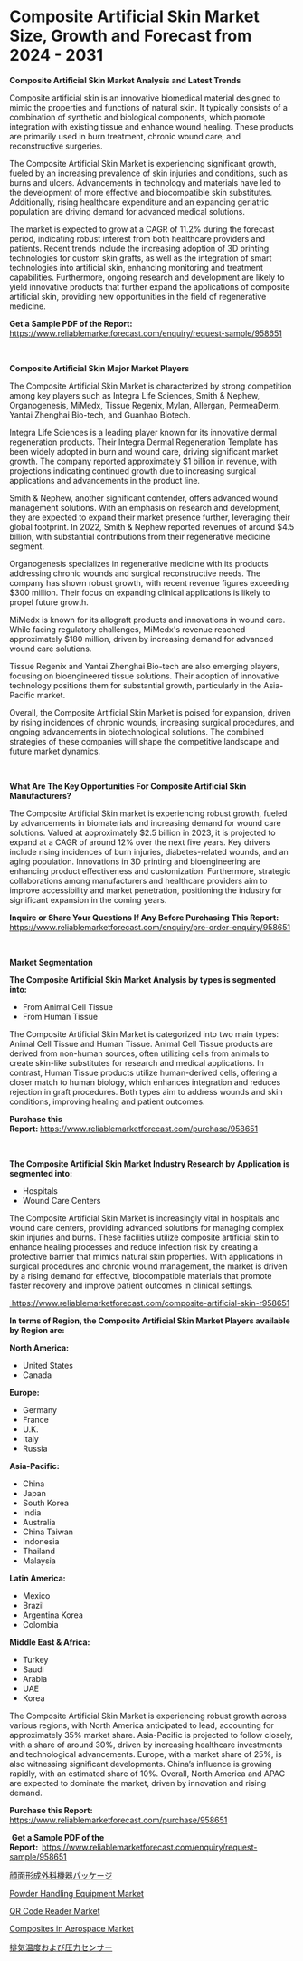 <p><h1>Composite Artificial Skin Market Size, Growth and Forecast from 2024 - 2031</h1></p><p><strong>Composite Artificial Skin Market Analysis and Latest Trends</strong></p>
<p><p>Composite artificial skin is an innovative biomedical material designed to mimic the properties and functions of natural skin. It typically consists of a combination of synthetic and biological components, which promote integration with existing tissue and enhance wound healing. These products are primarily used in burn treatment, chronic wound care, and reconstructive surgeries.</p><p>The Composite Artificial Skin Market is experiencing significant growth, fueled by an increasing prevalence of skin injuries and conditions, such as burns and ulcers. Advancements in technology and materials have led to the development of more effective and biocompatible skin substitutes. Additionally, rising healthcare expenditure and an expanding geriatric population are driving demand for advanced medical solutions.</p><p>The market is expected to grow at a CAGR of 11.2% during the forecast period, indicating robust interest from both healthcare providers and patients. Recent trends include the increasing adoption of 3D printing technologies for custom skin grafts, as well as the integration of smart technologies into artificial skin, enhancing monitoring and treatment capabilities. Furthermore, ongoing research and development are likely to yield innovative products that further expand the applications of composite artificial skin, providing new opportunities in the field of regenerative medicine.</p></p>
<p><strong>Get a Sample PDF of the Report:&nbsp;</strong> <a href="https://www.reliablemarketforecast.com/enquiry/request-sample/958651">https://www.reliablemarketforecast.com/enquiry/request-sample/958651</a></p>
<p>&nbsp;</p>
<p><strong>Composite Artificial Skin Major Market Players</strong></p>
<p><p>The Composite Artificial Skin Market is characterized by strong competition among key players such as Integra Life Sciences, Smith & Nephew, Organogenesis, MiMedx, Tissue Regenix, Mylan, Allergan, PermeaDerm, Yantai Zhenghai Bio-tech, and Guanhao Biotech. </p><p>Integra Life Sciences is a leading player known for its innovative dermal regeneration products. Their Integra Dermal Regeneration Template has been widely adopted in burn and wound care, driving significant market growth. The company reported approximately $1 billion in revenue, with projections indicating continued growth due to increasing surgical applications and advancements in the product line.</p><p>Smith & Nephew, another significant contender, offers advanced wound management solutions. With an emphasis on research and development, they are expected to expand their market presence further, leveraging their global footprint. In 2022, Smith & Nephew reported revenues of around $4.5 billion, with substantial contributions from their regenerative medicine segment.</p><p>Organogenesis specializes in regenerative medicine with its products addressing chronic wounds and surgical reconstructive needs. The company has shown robust growth, with recent revenue figures exceeding $300 million. Their focus on expanding clinical applications is likely to propel future growth.</p><p>MiMedx is known for its allograft products and innovations in wound care. While facing regulatory challenges, MiMedx's revenue reached approximately $180 million, driven by increasing demand for advanced wound care solutions.</p><p>Tissue Regenix and Yantai Zhenghai Bio-tech are also emerging players, focusing on bioengineered tissue solutions. Their adoption of innovative technology positions them for substantial growth, particularly in the Asia-Pacific market.</p><p>Overall, the Composite Artificial Skin Market is poised for expansion, driven by rising incidences of chronic wounds, increasing surgical procedures, and ongoing advancements in biotechnological solutions. The combined strategies of these companies will shape the competitive landscape and future market dynamics.</p></p>
<p>&nbsp;</p>
<p><strong>What Are The Key Opportunities For Composite Artificial Skin Manufacturers?</strong></p>
<p><p>The Composite Artificial Skin market is experiencing robust growth, fueled by advancements in biomaterials and increasing demand for wound care solutions. Valued at approximately $2.5 billion in 2023, it is projected to expand at a CAGR of around 12% over the next five years. Key drivers include rising incidences of burn injuries, diabetes-related wounds, and an aging population. Innovations in 3D printing and bioengineering are enhancing product effectiveness and customization. Furthermore, strategic collaborations among manufacturers and healthcare providers aim to improve accessibility and market penetration, positioning the industry for significant expansion in the coming years.</p></p>
<p><strong>Inquire or Share Your Questions If Any Before Purchasing This Report:</strong> <a href="https://www.reliablemarketforecast.com/enquiry/pre-order-enquiry/958651">https://www.reliablemarketforecast.com/enquiry/pre-order-enquiry/958651</a></p>
<p>&nbsp;</p>
<p><strong>Market Segmentation</strong></p>
<p><strong>The Composite Artificial Skin Market Analysis by types is segmented into:</strong></p>
<p><ul><li>From Animal Cell Tissue</li><li>From Human Tissue</li></ul></p>
<p><p>The Composite Artificial Skin Market is categorized into two main types: Animal Cell Tissue and Human Tissue. Animal Cell Tissue products are derived from non-human sources, often utilizing cells from animals to create skin-like substitutes for research and medical applications. In contrast, Human Tissue products utilize human-derived cells, offering a closer match to human biology, which enhances integration and reduces rejection in graft procedures. Both types aim to address wounds and skin conditions, improving healing and patient outcomes.</p></p>
<p><strong>Purchase this Report:&nbsp;</strong><a href="https://www.reliablemarketforecast.com/purchase/958651">https://www.reliablemarketforecast.com/purchase/958651</a></p>
<p>&nbsp;</p>
<p><strong>The Composite Artificial Skin Market Industry Research by Application is segmented into:</strong></p>
<p><ul><li>Hospitals</li><li>Wound Care Centers</li></ul></p>
<p><p>The Composite Artificial Skin Market is increasingly vital in hospitals and wound care centers, providing advanced solutions for managing complex skin injuries and burns. These facilities utilize composite artificial skin to enhance healing processes and reduce infection risk by creating a protective barrier that mimics natural skin properties. With applications in surgical procedures and chronic wound management, the market is driven by a rising demand for effective, biocompatible materials that promote faster recovery and improve patient outcomes in clinical settings.</p></p>
<p><a href="https://www.reliablemarketforecast.com/composite-artificial-skin-r958651">&nbsp;https://www.reliablemarketforecast.com/composite-artificial-skin-r958651</a></p>
<p><strong>In terms of Region, the Composite Artificial Skin Market Players available by Region are:</strong></p>
<p>
    <p> <strong> North America: </strong>
        <ul>
            <li>United States</li>
            <li>Canada</li>
        </ul>
        </p> 
    <p> <strong> Europe: </strong>
        <ul>
            <li>Germany</li>
            <li>France</li>
            <li>U.K.</li>
            <li>Italy</li>
            <li>Russia</li>
        </ul>
        </p> 
    <p> <strong> Asia-Pacific: </strong>
        <ul>
            <li>China</li>
            <li>Japan</li>
            <li>South Korea</li>
            <li>India</li>
            <li>Australia</li>
            <li>China Taiwan</li>
            <li>Indonesia</li>
            <li>Thailand</li>
            <li>Malaysia</li>
        </ul>
        </p> 
    <p> <strong> Latin America: </strong>
        <ul>
            <li>Mexico</li>
            <li>Brazil</li>
            <li>Argentina Korea</li>
            <li>Colombia</li>
        </ul>
        </p> 
    <p> <strong> Middle East & Africa: </strong>
        <ul>
            <li>Turkey</li>
            <li>Saudi</li>
            <li>Arabia</li>
            <li>UAE</li>
            <li>Korea</li>
        </ul>
    </p>
    </p>
<p><p>The Composite Artificial Skin Market is experiencing robust growth across various regions, with North America anticipated to lead, accounting for approximately 35% market share. Asia-Pacific is projected to follow closely, with a share of around 30%, driven by increasing healthcare investments and technological advancements. Europe, with a market share of 25%, is also witnessing significant developments. China’s influence is growing rapidly, with an estimated share of 10%. Overall, North America and APAC are expected to dominate the market, driven by innovation and rising demand.</p></p>
<p><strong>Purchase this Report: </strong><a href="https://www.reliablemarketforecast.com/purchase/958651">https://www.reliablemarketforecast.com/purchase/958651</a></p>
<p>&nbsp;<strong>Get a Sample PDF of the Report:&nbsp;&nbsp;</strong><a href="https://www.reliablemarketforecast.com/enquiry/request-sample/958651">https://www.reliablemarketforecast.com/enquiry/request-sample/958651</a></p>
<p><strong></strong></p>
<p><p><a href="https://medium.com/@claudekluttzyvh/facial-plastic-surgery-equipment-package-570479adfe37">顔面形成外科機器パッケージ</a></p><p><a href="https://www.linkedin.com/pulse/powder-handling-equipment-market-size-growing-cagr-44-report-dowme?trackingId=DZmiMMfqQsyqr6zh5Gl5%2BA%3D%3D">Powder Handling Equipment Market</a></p><p><a href="https://www.linkedin.com/pulse/strategic-market-insights-global-qr-code-reader-2024--tlc6e?trackingId=W%2BXLrhsHQm2dydPM9rFN0w%3D%3D">QR Code Reader Market</a></p><p><a href="https://issuu.com/reportprime-2/docs/composites-in-aerospace-market-size_509235e0484bd7">Composites in Aerospace Market</a></p><p><a href="https://medium.com/@royfoote921/exhaust-temperature-and-pressure-sensors-c0f8c930d759">排気温度および圧力センサー</a></p></p>